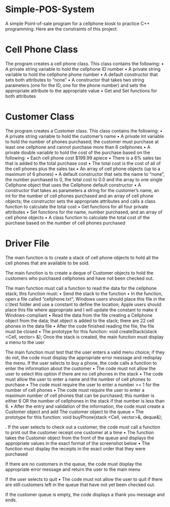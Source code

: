 # Simple-POS-System
A simple Point-of-sale program for a cellphone kiosk to practice C++ programming. Here are the constraints of this project.


# Cell Phone Class #

The program creates a cell phone class. This class contains the following:
• A private string variable to hold the cellphone ID number
• A private string variable to hold the cellphone phone number
• A default constructor that sets both attributes to “none”
• A constructor that takes two string parameters (one for the ID, one for the phone number) and
sets the appropriate attribute to the appropriate value
• Get and Set functions for both attributes

# Customer Class #

The program creates a Customer class. This class contains the following:
• A private string variable to hold the customer’s name
• A private int variable to hold the number of phones purchased; the customer must purchase at
least one cellphone and cannot purchase more than 6 cellphones
• A private double variable to hold the cost of the purchase based on the following:
• Each cell phone cost $199.99 apiece
• There is a 6% sales tax that is added to the total purchase cost
• The total cost is the cost of all of the cell phones plus the sales tax
• An array of cell phone objects (up to a maximum of 6 phones)
• A default constructor that sets the name to “none”, the number purchased to 0, the total cost to
0.0 and the array to one single Cellphone object that uses the Cellphone default constructor
• A constructor that takes as parameters a string for the customer’s name, an int for the number of
cell phones purchased and an array of cell phone objects; the constructor sets the appropriate
attributes and calls a class function to calculate the total cost
• Get functions for all four private attributes
• Set functions for the name, number purchased, and an array of cell phone objects
• A class function to calculate the total cost of the purchase based on the number of cell phones
purchased

# Driver File #

The main function is to create a stack of cell phone objects to hold all the cell phones that are
available to be sold.

The main function is to create a deque of Customer objects to hold the customers who
purchased cellphones and have not been checked out.

The main function must call a function to read the data for the cellphone stack; this function
must:
• Send the stack to the function
• In the function, open a file called “cellphone.txt”; Windows users should place this file in the
c:\test folder and use a constant to define the location; Apple users should place this file where
appropriate and I will update the constant to make it Windows-compliant
• Read the data from the file creating a Cellphone object from the data; that object is added to the
stack; there are 22 cell phones in the data file
• After the code finished reading the file, the file must be closed
• The prototype for this function: void createStack(stack <Cell, vector<Cell>> &);
Once the stack is created, the main function must display a menu to the user

The main function must test that the user enters a valid menu choice; if they do not, the code
must display the appropriate error message and redisplay the menu.
If the user selects to buy a phone, the code calls a function to enter the information about the
customer
• The code must not allow the user to select this option if there are no cell phones in the stack
• The code must allow the user to enter a name and the number of cell phones to purchase
• The code must require the user to enter a number >= 1 for the number of cell phones
• The code must require the user to enter a maximum number of cell phones that can be
purchased; this number is either 6 OR the number of cellphones in the stack if that number is
less than 6.
• After the entry and validation of the information, the code must create a Customer object and add
The customer object to the queue
• The prototype for this function: void buyPhone(stack <Cell, vector<Cell>>&, deque<Customer>&);

. If the user selects to check out a customer, the code must call a function to print out the customer
receipt one customer at a time
• The function takes the Customer object from the front of the queue and displays the appropriate
values in the exact format of the screenshot below
• The function must display the receipts in the exact order that they were purchased

If there are no customers in the queue, the code must display the appropriate error message and
return the user to the main menu

If the user selects to quit
• The code must not allow the user to quit if there are still customers left in the queue that have not
yet been checked out.

If the customer queue is empty, the code displays a thank you message and ends.
